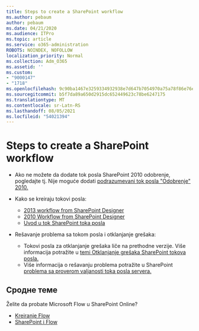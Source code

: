```yaml
---
title: Steps to create a SharePoint workflow
ms.author: pebaum
author: pebaum
ms.date: 04/21/2020
ms.audience: ITPro
ms.topic: article
ms.service: o365-administration
ROBOTS: NOINDEX, NOFOLLOW
localization_priority: Normal
ms.collection: Adm_O365
ms.assetid: ''
ms.custom:
- "9000147"
- "1718"
ms.openlocfilehash: 9c90ba1467e3259334932938e7d647b7054970a75a78f86e76e503d7295670df
ms.sourcegitcommit: b5f7da89a650d2915dc652449623c78be6247175
ms.translationtype: MT
ms.contentlocale: sr-Latn-RS
ms.lasthandoff: 08/05/2021
ms.locfileid: "54021394"
---
```

# <a name="steps-to-create-a-sharepoint-workflow"></a>Steps to create a SharePoint workflow

- Ako ne možete da dodate tok posla SharePoint 2010 odobrenje, pogledajte tj. Nije moguće dodati [podrazumevani tok posla "Odobrenje" 2010.](https://docs.microsoft.com/alchemyinsights/can-t-add-default-2010-approval-workflow)
- Kako se kreiraju tokovi posla:
    - [2013 workflow from SharePoint Designer](https://docs.microsoft.com/sharepoint/dev/general-development/creating-a-workflow-by-using-sharepoint-designer-and-the-sharepoint-wo)
    - [2010 Workflow from SharePoint Designer](https://support.office.com/article/introduction-to-designing-and-customizing-workflows-32c9c0bf-5e20-4f74-8b9c-d3ea79f2962b)
    - [Uvod u tok SharePoint toka posla](https://support.office.com/article/introduction-to-sharepoint-workflow-07982276-54e8-4e17-8699-5056eff4d9e3)

- Rešavanje problema sa tokom posla i otklanjanje grešaka:
    - Tokovi posla za otklanjanje grešaka liče na prethodne verzije.  Više informacija potražite u [temi Otklanjanje grešaka SharePoint tokova posla.](https://docs.microsoft.com/sharepoint/dev/general-development/debugging-sharepoint-server-workflows)
    - Više informacija o rešavanju problema potražite u SharePoint [problema sa proverom valjanosti toka posla servera.](https://docs.microsoft.com/sharepoint/dev/general-development/troubleshooting-sharepoint-server-workflow-validation-errors-in-visio)
 

## <a name="related-topics"></a>Сродне теме
Želite da probate Microsoft Flow u SharePoint Online?
- [Kreiranje Flow](https://support.office.com/article/Create-a-flow-for-a-list-or-library-in-SharePoint-Online-or-OneDrive-for-Business-a9c3e03b-0654-46af-a254-20252e580d01) 
- [SharePoint i Flow](https://flow.microsoft.com/blog/sharepoint-and-flow/) 


